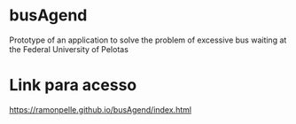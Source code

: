# busAgend
Prototype of an application to solve the problem of excessive bus waiting at the Federal University of Pelotas
# Link para acesso 
https://ramonpelle.github.io/busAgend/index.html
